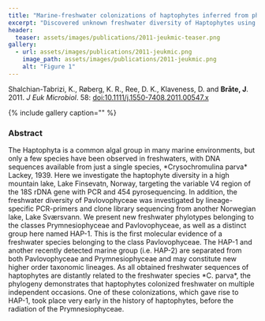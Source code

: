 ```yaml
---
title: "Marine-freshwater colonizations of haptophytes inferred from phylogeny of environmental 18S rDNA sequences"
excerpt: "Discovered unknown freshwater diversity of Haptophytes using environmental sequence data."
header:
  teaser: assets/images/publications/2011-jeukmic-teaser.png
gallery:
  - url: assets/images/publications/2011-jeukmic.png
    image_path: assets/images/publications/2011-jeukmic.png
    alt: "Figure 1"
---
```


Shalchian-Tabrizi, K., Røberg, K. R., Ree, D. K., Klaveness, D. and **Bråte, J**. 2011. *J Euk Microbiol*. 58: [doi:10.1111/j.1550-7408.2011.00547.x](http://onlinelibrary.wiley.com/doi/10.1111/j.1550-7408.2011.00547.x/abstract)

{% include gallery caption="" %}

<h3>Abstract</h3>
The Haptophyta is a common algal group in many marine environments, but only a few species have been observed in freshwaters, with DNA sequences available from just a single species, *Crysochromulina parva* Lackey, 1939. Here we investigate the haptophyte diversity in a high mountain lake, Lake Finsevatn, Norway, targeting the variable V4 region of the 18S rDNA gene with PCR and 454 pyrosequencing. In addition, the freshwater diversity of Pavlovophyceae was investigated by lineage-specific PCR-primers and clone library sequencing from another Norwegian lake, Lake Sværsvann. We present new freshwater phylotypes belonging to the classes Prymnesiophyceae and Pavlovophyceae, as well as a distinct group here named HAP-1. This is the first molecular evidence of a freshwater species belonging to the class Pavlovophyceae. The HAP-1 and another recently detected marine group (i.e. HAP-2) are separated from both Pavlovophyceae and Prymnesiophyceae and may constitute new higher order taxonomic lineages. As all obtained freshwater sequences of haptophytes are distantly related to the freshwater species *C. parva*, the phylogeny demonstrates that haptophytes colonized freshwater on multiple independent occasions. One of these colonizations, which gave rise to HAP-1, took place very early in the history of haptophytes, before the radiation of the Prymnesiophyceae.